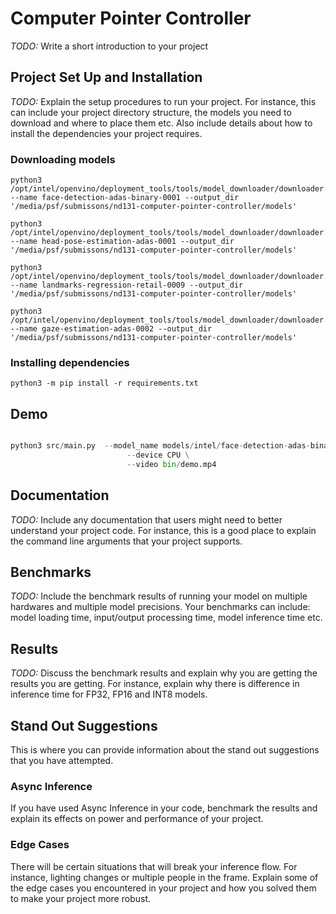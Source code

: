 # Computer Pointer Controller

_TODO:_ Write a short introduction to your project

## Project Set Up and Installation

_TODO:_ Explain the setup procedures to run your project. For instance, this can include your project directory structure, the models you need to download and where to place them etc. Also include details about how to install the dependencies your project requires.

### Downloading models

```
python3 /opt/intel/openvino/deployment_tools/tools/model_downloader/downloader.py --name face-detection-adas-binary-0001 --output_dir '/media/psf/submissons/nd131-computer-pointer-controller/models'

python3 /opt/intel/openvino/deployment_tools/tools/model_downloader/downloader.py --name head-pose-estimation-adas-0001 --output_dir '/media/psf/submissons/nd131-computer-pointer-controller/models'

python3 /opt/intel/openvino/deployment_tools/tools/model_downloader/downloader.py --name landmarks-regression-retail-0009 --output_dir '/media/psf/submissons/nd131-computer-pointer-controller/models'

python3 /opt/intel/openvino/deployment_tools/tools/model_downloader/downloader.py --name gaze-estimation-adas-0002 --output_dir '/media/psf/submissons/nd131-computer-pointer-controller/models'
```

### Installing dependencies

```
python3 -m pip install -r requirements.txt
```

## Demo

```python

python3 src/main.py  --model_name models/intel/face-detection-adas-binary-0001/FP32-INT1/face-detection-adas-binary-0001 \
                          --device CPU \
                          --video bin/demo.mp4

```

## Documentation

_TODO:_ Include any documentation that users might need to better understand your project code. For instance, this is a good place to explain the command line arguments that your project supports.

## Benchmarks

_TODO:_ Include the benchmark results of running your model on multiple hardwares and multiple model precisions. Your benchmarks can include: model loading time, input/output processing time, model inference time etc.

## Results

_TODO:_ Discuss the benchmark results and explain why you are getting the results you are getting. For instance, explain why there is difference in inference time for FP32, FP16 and INT8 models.

## Stand Out Suggestions

This is where you can provide information about the stand out suggestions that you have attempted.

### Async Inference

If you have used Async Inference in your code, benchmark the results and explain its effects on power and performance of your project.

### Edge Cases

There will be certain situations that will break your inference flow. For instance, lighting changes or multiple people in the frame. Explain some of the edge cases you encountered in your project and how you solved them to make your project more robust.
